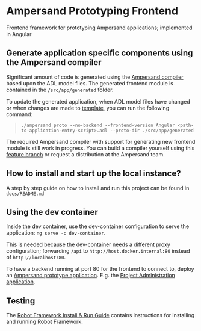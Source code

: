 # Ampersand Prototyping Frontend

Frontend framework for prototyping Ampersand applications; implemented in Angular

## Generate application specific components using the Ampersand compiler

Significant amount of code is generated using the [Ampersand compiler](https://github.com/AmpersandTarski/Ampersand) based upon the ADL model files. The generated frontend module is contained in the `/src/app/generated` folder.

To update the generated application, when ADL model files have changed or when changes are made to [template](./src/app/generated/.templates), you can run the following command:

> `./ampersand proto --no-backend --frontend-version Angular <path-to-application-entry-script>.adl --proto-dir ./src/app/generated`

The required Ampersand compiler with support for generating new frontend module is still work in progress. You can build a compiler yourself using this [feature branch](https://github.com/AmpersandTarski/Ampersand/tree/feature/angularGenerator) or request a distribution at the Ampersand team.

## How to install and start up the local instance?

A step by step guide on how to install and run this project can be found in `docs/README.md`

## Using the dev container

Inside the dev container, use the dev-container configuration to serve the application: `ng serve -c dev-container`.

This is needed because the dev-container needs a different proxy configuration; forwarding `/api` to `http://host.docker.internal:80` instead of `http://localhost:80`.

To have a backend running at port 80 for the frontend to connect to, deploy an [Ampersand prototype application](https://github.com/AmpersandTarski/prototype). E.g. the [Project Administration application](https://github.com/Michiel-s/Project-administration).

## Testing

The [Robot Framework Install & Run Guide](/docs/robot_framework_README.md) contains instructions for installing and running Robot Framework.
